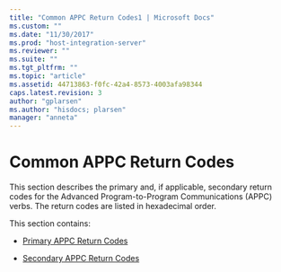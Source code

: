 ```yaml
---
title: "Common APPC Return Codes1 | Microsoft Docs"
ms.custom: ""
ms.date: "11/30/2017"
ms.prod: "host-integration-server"
ms.reviewer: ""
ms.suite: ""
ms.tgt_pltfrm: ""
ms.topic: "article"
ms.assetid: 44713863-f0fc-42a4-8573-4003afa98344
caps.latest.revision: 3
author: "gplarsen"
ms.author: "hisdocs; plarsen"
manager: "anneta"
---
```

# Common APPC Return Codes
This section describes the primary and, if applicable, secondary return codes for the Advanced Program-to-Program Communications (APPC) verbs. The return codes are listed in hexadecimal order.  
  
 This section contains:  
  
-   [Primary APPC Return Codes](../core/primary-appc-return-codes1.md)  
  
-   [Secondary APPC Return Codes](../core/secondary-appc-return-codes2.md)
